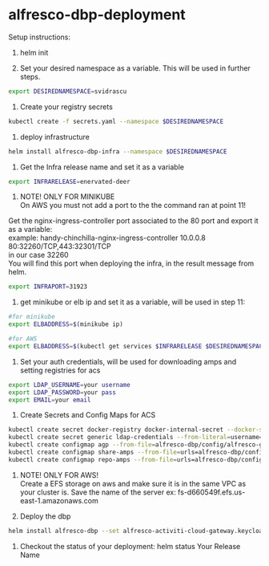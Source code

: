 # alfresco-dbp-deployment

Setup instructions:

1. helm init

1. Set your desired namespace as a variable. This will be used in further steps.

```bash
export DESIREDNAMESPACE=svidrascu
```
1. Create your registry secrets
```bash
kubectl create -f secrets.yaml --namespace $DESIREDNAMESPACE
```
1. deploy infrastructure
```bash
helm install alfresco-dbp-infra --namespace $DESIREDNAMESPACE
```

1. Get the Infra release name and set it as a variable
  ```bash
export INFRARELEASE=enervated-deer
  ```

1. NOTE! ONLY FOR MINIKUBE   
On AWS you must not add a port to the the command ran at point 11!    

Get the nginx-ingress-controller port associated to the 80 port and export it as a variable:   
example: handy-chinchilla-nginx-ingress-controller       10.0.0.8    <pending>    80:32260/TCP,443:32301/TCP   
in our case 32260   
You will find this port when deploying the infra, in the result message from helm.

```bash
export INFRAPORT=31923
```
1. get minikube or elb ip and set it as a variable, will be used in step 11:

```Bash
#for minikube
export ELBADDRESS=$(minikube ip)

#for AWS
export ELBADDRESS=$(kubectl get services $INFRARELEASE $DESIREDNAMESPACE -o jsonpath={.status.loadBalancer.ingress[0].hostname})
```

1. Set your auth credentials, will be used for downloading amps and setting registries for acs
  ```bash
export LDAP_USERNAME=your username 
export LDAP_PASSWORD=your pass
export EMAIL=your email
  ```
1. Create Secrets and Config Maps for ACS

  ```bash
  kubectl create secret docker-registry docker-internal-secret --docker-server=docker-internal.alfresco.com --docker-username=$LDAP_USERNAME --docker-password=$LDAP_PASSWORD --docker-email=$EMAIL --namespace=$DESIREDNAMESPACE
  kubectl create secret generic ldap-credentials --from-literal=username=$LDAP_USERNAME  --from-literal=password=$LDAP_PASSWORD --namespace=$DESIREDNAMESPACE
  kubectl create configmap agp --from-file=alfresco-dbp/config/alfresco-global.properties --namespace=$DESIREDNAMESPACE
  kubectl create configmap share-amps --from-file=urls=alfresco-dbp/config/share-amps-to-apply.txt --namespace=$DESIREDNAMESPACE
  kubectl create configmap repo-amps --from-file=urls=alfresco-dbp/config/repository-amps-to-apply.txt --namespace=$DESIREDNAMESPACE
  ```

1. NOTE! ONLY FOR AWS!   
Create a EFS storage on aws and make sure it is in the same VPC as your cluster is. Save the name of the server ex: fs-d660549f.efs.us-east-1.amazonaws.com

1. Deploy the dbp
  ```bash
helm install alfresco-dbp --set alfresco-activiti-cloud-gateway.keycloakURL="http://$ELBADDRESS:$INFRAPORT/auth/" --set alfresco-activiti-cloud-gateway.eurekaURL="http://$ELBADDRESS:$INFRAPORT/registry/" --set alfresco-activiti-cloud-gateway.rabbitmqReleaseName="$INFRARELEASE-rabbitmq" --namespace=$DESIREDNAMESPACE --set volume_nfs.nfs.server: "fs-d660549f.efs.us-east-1.amazonaws.com"
  ```

1. Checkout the status of your deployment:
helm status Your Release Name